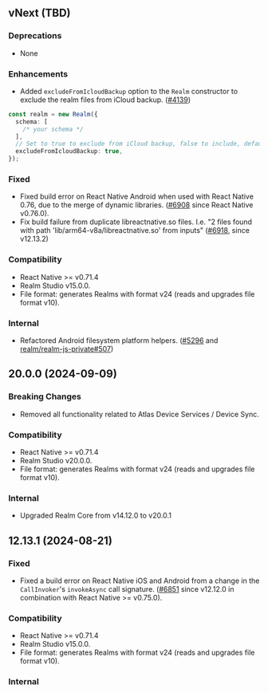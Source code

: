 ## vNext (TBD)

### Deprecations
* None

### Enhancements
* Added `excludeFromIcloudBackup` option to the `Realm` constructor to exclude the realm files from iCloud backup. ([#4139](https://github.com/realm/realm-js/issues/4139))
```typescript
const realm = new Realm({
  schema: [
    /* your schema */
  ],
  // Set to true to exclude from iCloud backup, false to include, defaults to false
  excludeFromIcloudBackup: true,
});
```

### Fixed
* Fixed build error on React Native Android when used with React Native 0.76, due to the merge of dynamic libraries. ([#6908](https://github.com/realm/realm-js/issues/6908) since React Native v0.76.0).
* Fix build failure from duplicate libreactnative.so files. I.e. "2 files found with path 'lib/arm64-v8a/libreactnative.so' from inputs" ([#6918](https://github.com/realm/realm-js/issues/6918), since v12.13.2)

### Compatibility
* React Native >= v0.71.4
* Realm Studio v15.0.0.
* File format: generates Realms with format v24 (reads and upgrades file format v10).

### Internal
* Refactored Android filesystem platform helpers. ([#5296](https://github.com/realm/realm-js/issues/5296) and [realm/realm-js-private#507](https://github.com/realm/realm-js-private/issues/507))

## 20.0.0 (2024-09-09)

### Breaking Changes
* Removed all functionality related to Atlas Device Services / Device Sync.

### Compatibility
* React Native >= v0.71.4
* Realm Studio v20.0.0.
* File format: generates Realms with format v24 (reads and upgrades file format v10).

### Internal
* Upgraded Realm Core from v14.12.0 to v20.0.1

## 12.13.1 (2024-08-21)

### Fixed
* Fixed a build error on React Native iOS and Android from a change in the `CallInvoker`'s `invokeAsync` call signature. ([#6851](https://github.com/realm/realm-js/pull/6851) since v12.12.0 in combination with React Native >= v0.75.0).

### Compatibility
* React Native >= v0.71.4
* Realm Studio v15.0.0.
* File format: generates Realms with format v24 (reads and upgrades file format v10).

### Internal
<!-- * Either mention core version or upgrade -->
<!-- * Using Realm Core vX.Y.Z -->
<!-- * Upgraded Realm Core from vX.Y.Z to vA.B.C -->
